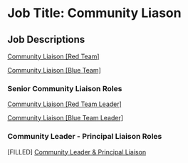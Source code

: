 # **Job Title**: Community Liason

## Job Descriptions

[Community Liaison [Red Team]](/Community-Liaison-Red.md)

[Community Liaison [Blue Team]](/Community-Liaison-Blue.md)

### Senior Community Liaison Roles

[Community Liaison [Red Team Leader]](/Community-Liaison-Red-Leader.md)

[Community Liaison [Blue Team Leader]](/Community-Liaison-Blue-Leader.md)

### Community Leader - Principal Liaison Roles

[FILLED] [Community Leader & Principal Liaison](/Community-Leader.md)
